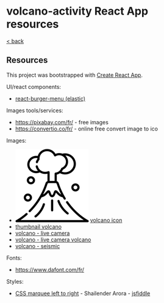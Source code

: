 # volcano-activity React App resources

[ < back ](../README.md)

## Resources
This project was bootstrapped with [Create React App](https://github.com/facebook/create-react-app).

UI/react components:
- [react-burger-menu (elastic)](https://github.com/negomi/react-burger-menu)

Images tools/services:
- https://pixabay.com/fr/ - free images
- https://convertio.co/fr/ - online free convert image to ico

Images:
- ![logovolcan192 logo](public/images/logovolcan192.png)  [volcano icon](https://www.flaticon.com/fr/icone-gratuite/volcan_2206570?related_id=2206644&origin=search)
- [thumbnail volcano](https://pixabay.com/fr/vectors/le-noir-blanche-volcan-fum%C3%A9e-305380/)
- [volcano - live camera](https://pixabay.com/fr/photos/la-technologie-la-prise-de-vue-3044797/)
- [volcano - live camera volcano](https://pixabay.com/fr/photos/volcan-lave-islande-nature-7396466/)
- [volcano - seismic](https://pixabay.com/fr/illustrations/terre-tremblement-de-terre-7777688/)

Fonts:
- https://www.dafont.com/fr/

Styles:
- [CSS marquee left to right](https://stackoverflow.com/questions/10679367/css-moving-text-from-left-to-right) - Shailender Arora - [jsfiddle](https://jsfiddle.net/gXdMc/6/)
